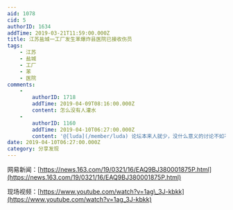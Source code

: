 ```yaml
---
aid: 1078
cid: 5
authorID: 1634
addTime: 2019-03-21T11:59:00.000Z
title: 江苏盐城一工厂发生苯爆炸县医院已接收伤员
tags:
    - 江苏
    - 盐城
    - 工厂
    - 苯
    - 医院
comments:
    -
        authorID: 1718
        addTime: 2019-04-09T08:16:00.000Z
        content: 怎么没有人灌水
    -
        authorID: 1160
        addTime: 2019-04-10T06:27:00.000Z
        content: '@[luda](/member/luda) 论坛本来人就少，没什么意义的讨论不如不说算了，网络上还有其他地方可以愉快灌水。'
date: 2019-04-10T06:27:00.000Z
category: 分享发现
---
```


网易新闻：[https://news.163.com/19/0321/16/EAQ9BJ380001875P.html](https://news.163.com/19/0321/16/EAQ9BJ380001875P.html)

现场视频：[https://www.youtube.com/watch?v=1ag\_3J-kbkk](https://www.youtube.com/watch?v=1ag_3J-kbkk)
